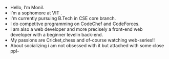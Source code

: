- Hello, I’m Monil.
- I’m a sophomore at VIT .
- I'm currently pursuing B.Tech in CSE core branch.
- I do competitve programming on CodeChef and CodeForces.
- I am also a web developer and more precisely a front-end web developer with a beginner levelin back-end.
- My passions are Cricket,chess and of-course watching web-series!!
- About socializing i am not obsessed with it but attached with some close ppl-


<!---
Monil-007/Monil-007 is a ✨ special ✨ repository because its `README.md` (this file) appears on your GitHub profile.
You can click the Preview link to take a look at your changes.
--->
